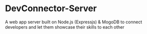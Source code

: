 # DevConnector-Server
A web app server built on Node.js (Expressjs) & MogoDB to connect developers and let them showcase their skills to each other
